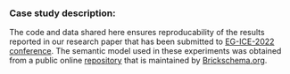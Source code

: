 ### Case study description:
The code and data shared here ensures reproducability of the results reported in our research paper that has been submitted to [EG-ICE-2022 conference](https://conferences.au.dk/eg-ice/).
The semantic model used in these experiments was obtained from a public online [repository](http://smartlab1.elis.ugent.be:8889/IFC-repo/) that is maintained by [Brickschema.org](https://brickschema.org/).